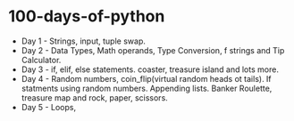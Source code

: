 # 100-days-of-python

- Day 1 - Strings, input, tuple swap. 
- Day 2 - Data Types, Math operands, Type Conversion, f strings and Tip Calculator.
- Day 3 - if, elif, else statements. coaster, treasure island and lots more.
- Day 4 - Random numbers, coin_flip(virtual random heads ot tails). If statments using random numbers. Appending lists. Banker Roulette, treasure map and rock, paper, scissors.
- Day 5 - Loops, 
